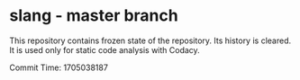 # slang - master branch

This repository contains frozen state of the repository.
Its history is cleared. It is used only for static code
analysis with Codacy.

Commit Time: 1705038187